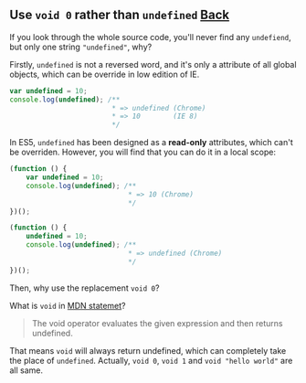 ## Use `void 0` rather than `undefined` [Back](./../underscore.md)

If you look through the whole source code, you'll never find any `undefiend`, but only one string `"undefined"`, why?

Firstly, `undefined` is not a reversed word, and it's only a attribute of all global objects, which can be override in low edition of IE.

```js
var undefined = 10;
console.log(undefined); /**
                         * => undefined (Chrome)
                         * => 10        (IE 8)
                         */
```

In ES5, `undefined` has been designed as a **read-only** attributes, which can't be overriden. However, you will find that you can do it in a local scope:

```js
(function () {
    var undefined = 10;
    console.log(undefined); /**
                             * => 10 (Chrome)
                             */
})();

(function () {
    undefined = 10;
    console.log(undefined); /**
                             * => undefined (Chrome)
                             */
})();
```

Then, why use the replacement `void 0`?

What is `void` in [MDN statemet](https://developer.mozilla.org/en-US/docs/Web/JavaScript/Reference/Operators/void)?

> The void operator evaluates the given expression and then returns undefined.

That means `void` will always return undefined, which can completely take the place of `undefined`. Actually, `void 0`, `void 1` and `void "hello world"` are all same.
